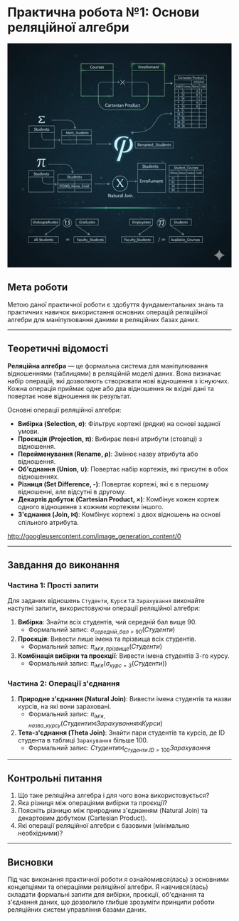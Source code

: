 # Практична робота №1: Основи реляційної алгебри

![image](https://github.com/KPKanimator/Database-repo/blob/main/Practice/Practice05/src/title1.jpg)

## Мета роботи

Метою даної практичної роботи є здобуття фундаментальних знань та практичних навичок використання основних операцій реляційної алгебри для маніпулювання даними в реляційних базах даних.

---

## Теоретичні відомості

**Реляційна алгебра** — це формальна система для маніпулювання відношеннями (таблицями) в реляційній моделі даних. Вона визначає набір операцій, які дозволяють створювати нові відношення з існуючих. Кожна операція приймає одне або два відношення як вхідні дані та повертає нове відношення як результат.

Основні операції реляційної алгебри:
-   **Вибірка (Selection, σ)**: Фільтрує кортежі (рядки) на основі заданої умови.
-   **Проєкція (Projection, π)**: Вибирає певні атрибути (стовпці) з відношення.
-   **Перейменування (Rename, ρ)**: Змінює назву атрибута або відношення.
-   **Об'єднання (Union, ∪)**: Повертає набір кортежів, які присутні в обох відношеннях.
-   **Різниця (Set Difference, -)**: Повертає кортежі, які є в першому відношенні, але відсутні в другому.
-   **Декартів добуток (Cartesian Product, ×)**: Комбінує кожен кортеж одного відношення з кожним кортежем іншого.
-   **З'єднання (Join, ⨝)**: Комбінує кортежі з двох відношень на основі спільного атрибута.

http://googleusercontent.com/image_generation_content/0

---

## Завдання до виконання

### Частина 1: Прості запити

Для заданих відношень `Студенти`, `Курси` та `Зарахування` виконайте наступні запити, використовуючи операції реляційної алгебри:

1.  **Вибірка**: Знайти всіх студентів, чий середній бал вище 90.
    -   Формальний запис: $σ_{середній\_бал > 90}(Студенти)$
2.  **Проєкція**: Вивести лише імена та прізвища всіх студентів.
    -   Формальний запис: $π_{ім'я, прізвище}(Студенти)$
3.  **Комбінація вибірки та проєкції**: Вивести імена студентів 3-го курсу.
    -   Формальний запис: $π_{ім'я}(σ_{курс = 3}(Студенти))$

### Частина 2: Операції з'єднання

1.  **Природне з'єднання (Natural Join)**: Вивести імена студентів та назви курсів, на які вони зараховані.
    -   Формальний запис: $π_{ім'я, назва\_курсу}(Студенти ⨝ Зарахування ⨝ Курси)$
2.  **Тета-з'єднання (Theta Join)**: Знайти пари студентів та курсів, де ID студента в таблиці `Зарахування` більше 100.
    -   Формальний запис: $Студенти ⨝_{Студенти.ID > 100} Зарахування$

---

## Контрольні питання

1.  Що таке реляційна алгебра і для чого вона використовується?
2.  Яка різниця між операціями вибірки та проєкції?
3.  Поясніть різницю між природним з'єднанням (Natural Join) та декартовим добутком (Cartesian Product).
4.  Які операції реляційної алгебри є базовими (мінімально необхідними)?

---

## Висновки


Під час виконання практичної роботи я ознайомився(лась) з основними концепціями та операціями реляційної алгебри. Я навчився(лась) складати формальні запити для вибірки, проєкції, об'єднання та з'єднання даних, що дозволило глибше зрозуміти принципи роботи реляційних систем управління базами даних.
